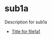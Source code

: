 <!-- generated by markdown-notes-tree -->

# sub1a

<!-- optional markdown-notes-tree directory description starts here -->

Description for sub1a

<!-- optional markdown-notes-tree directory description ends here -->

- [Title for file1a1](file1a1.md)
